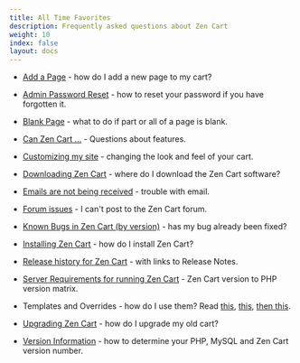 ```yaml
---
title: All Time Favorites
description: Frequently asked questions about Zen Cart 
weight: 10
index: false
layout: docs
---
```


<!-- unlike other _index files, this one SHOULD have direct links -->
<!-- please keep in alphabetic order -->
<!-- remember to start links with "/" -->

* [Add a Page](/user/customizing/add_pages/) - how do I add a new page to my cart? 

* [Admin Password Reset](/user/troubleshooting/reset_admin_password/) - how to reset your password if you have forgotten it.

* [Blank Page](/user/troubleshooting/blank_page/) - what to do if part or all of a page is blank.

* [Can Zen Cart ...](/user/miscellaneous/can_zen_cart/) - Questions about features.

* [Customizing my site](/user/customizing/appearance) - changing the look and feel of your cart.

* [Downloading Zen Cart](/user/first_steps/get_zen_cart/) - where do I download the Zen Cart software?

* [Emails are not being received](/user/email/emails_not_received) - trouble with email. 

* [Forum issues](/user/zen_cart_forum/forum_issues/) - I can't post to the Zen Cart forum.

* [Known Bugs in Zen Cart (by version)](/user/about_us/known_bugs/) - has my bug already been fixed?

* [Installing Zen Cart](/user/first_steps/how_do_i_install/) - how do I install Zen Cart?

* [Release history for Zen Cart](/user/about_us/release_history/) - with links to Release Notes.

* [Server Requirements for running Zen Cart](/user/first_steps/server_requirements/) - Zen Cart version to PHP version matrix.

* Templates and Overrides - how do I use them?  Read 
[this](https://docs.zen-cart.com/user/first_steps/overrides/), 
[this](https://docs.zen-cart.com/user/new_user_topics/overrides/), 
[then this](https://docs.zen-cart.com/user/template/template_overrides/). 

* [Upgrading Zen Cart](/user/upgrading/upgrading/) - how do I upgrade my old cart?

* [Version Information](/user/first_steps/version/) - how to determine your PHP, MySQL and Zen Cart version number.

